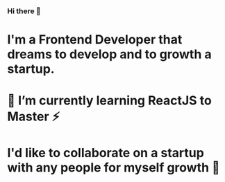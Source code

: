 ### Hi there 👋
# I'm a Frontend Developer that dreams to develop and to growth a startup.
# 🌱 I’m currently learning ReactJS to Master ⚡
# I'd like to collaborate on a startup with any people for myself growth 👯

<!--
**Server1567/Server1567** is a ✨ _special_ ✨ repository because its `README.md` (this file) appears on your GitHub profile.

Here are some ideas to get you started:

- 🔭 I’m currently working on ...
- 🌱 I’m currently learning ...
- 👯 I’m looking to collaborate on ...
- 🤔 I’m looking for help with ...
- 💬 Ask me about ...
- 📫 How to reach me: ...
- 😄 Pronouns: ...
- ⚡ Fun fact: ...
-->
